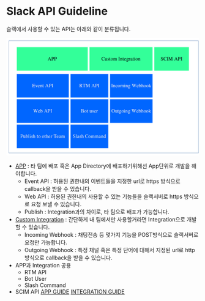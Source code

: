 # Slack API Guideline

슬랙에서 사용할 수 있는 API는 아래와 같이 분류됩니다. 

![slack_apis](./imgs/img_slack_apis.png)

- [APP](./app/README.md) : 타 팀에 배포 혹은 App Directory에 배포하기위해선 App단위로 개발을 해야합니다.
    - Event API : 허용된 권한내의 이벤트들을 지정한 url로 https 방식으로 callback을 받을 수 있습니다.
    - Web API : 허용된 권한내의 사용할 수 있는 기능들을 슬랙서버로 https 방식으로 요청 보낼 수 있습니다. 
    - Publish : Integration과의 차이로, 타 팀으로 배포가 가능합니다. 
- [Custom Integration](./integration/README.md) : 간단하게 내 팀에서만 사용할거라면 Integration으로 개발할 수 있습니다.
    - Incoming Webhook : 채팅전송 등 몇가지 기능을 POST방식으로 슬랙서버로 요청만 가능합니다.
    - Outgoing Webhook : 특정 채널 혹은 특정 단어에 대해서 지정된 url로 http 방식으로 callback을 받을 수 있습니다.
- APP과 Integration 공용 
    - RTM API
    - Bot User 
    - Slash Command 
- SCIM API 
[APP GUIDE](./bot.md) 
[INTEGRATION GUIDE](./bot.md)